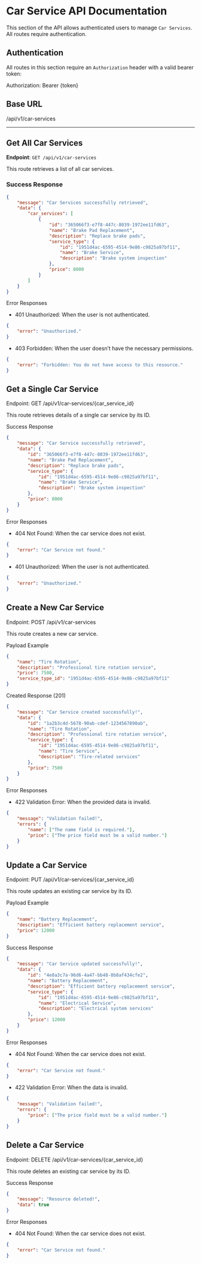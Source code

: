 # Car Service API Documentation

This section of the API allows authenticated users to manage `Car Services`. All routes require authentication.

## Authentication

All routes in this section require an `Authorization` header with a valid bearer token:

Authorization: Bearer {token}

## Base URL

/api/v1/car-services

---

## Get All Car Services

**Endpoint**: `GET /api/v1/car-services`

This route retrieves a list of all car services.

### Success Response

```json
{
    "message": "Car Services successfully retrieved",
    "data": {
        "car_services": [
            {
                "id": "365066f3-e7f8-447c-8039-1972ee11fd63",
                "name": "Brake Pad Replacement",
                "description": "Replace brake pads",
                "service_type": {
                    "id": "1951d4ac-6595-4514-9e86-c9825a97bf11",
                    "name": "Brake Service",
                    "description": "Brake system inspection"
                },
                "price": 8000
            }
        ]
    }
}
```

Error Responses

-   401 Unauthorized: When the user is not authenticated.

```json
{
    "error": "Unauthorized."
}
```

-   403 Forbidden: When the user doesn’t have the necessary permissions.

```json
{
    "error": "Forbidden: You do not have access to this resource."
}
```

## Get a Single Car Service

Endpoint: GET /api/v1/car-services/{car_service_id}

This route retrieves details of a single car service by its ID.

Success Response

```json
{
    "message": "Car Service successfully retrieved",
    "data": {
        "id": "365066f3-e7f8-447c-8039-1972ee11fd63",
        "name": "Brake Pad Replacement",
        "description": "Replace brake pads",
        "service_type": {
            "id": "1951d4ac-6595-4514-9e86-c9825a97bf11",
            "name": "Brake Service",
            "description": "Brake system inspection"
        },
        "price": 8000
    }
}
```

Error Responses

-   404 Not Found: When the car service does not exist.

```json
{
    "error": "Car Service not found."
}
```

-   401 Unauthorized: When the user is not authenticated.

```json
{
    "error": "Unauthorized."
}
```

## Create a New Car Service

Endpoint: POST /api/v1/car-services

This route creates a new car service.

Payload Example

```json
{
    "name": "Tire Rotation",
    "description": "Professional tire rotation service",
    "price": 7500,
    "service_type_id": "1951d4ac-6595-4514-9e86-c9825a97bf11"
}
```

Created Response (201)

```json
{
    "message": "Car Service created successfully!",
    "data": {
        "id": "1a2b3c4d-5678-90ab-cdef-1234567890ab",
        "name": "Tire Rotation",
        "description": "Professional tire rotation service",
        "service_type": {
            "id": "1951d4ac-6595-4514-9e86-c9825a97bf11",
            "name": "Tire Service",
            "description": "Tire-related services"
        },
        "price": 7500
    }
}
```

Error Responses

-   422 Validation Error: When the provided data is invalid.

```json
{
    "message": "Validation failed!",
    "errors": {
        "name": ["The name field is required."],
        "price": ["The price field must be a valid number."]
    }
}
```

## Update a Car Service

Endpoint: PUT /api/v1/car-services/{car_service_id}

This route updates an existing car service by its ID.

Payload Example

```json
{
    "name": "Battery Replacement",
    "description": "Efficient battery replacement service",
    "price": 12000
}
```

Success Response

```json
{
    "message": "Car Service updated successfully!",
    "data": {
        "id": "4e8a3c7a-96d6-4a47-bb48-8b8af434cfe2",
        "name": "Battery Replacement",
        "description": "Efficient battery replacement service",
        "service_type": {
            "id": "1951d4ac-6595-4514-9e86-c9825a97bf11",
            "name": "Electrical Service",
            "description": "Electrical system services"
        },
        "price": 12000
    }
}
```

Error Responses

-   404 Not Found: When the car service does not exist.

```json
{
    "error": "Car Service not found."
}
```

-   422 Validation Error: When the data is invalid.

```json
{
    "message": "Validation failed!",
    "errors": {
        "price": ["The price field must be a valid number."]
    }
}
```

## Delete a Car Service

Endpoint: DELETE /api/v1/car-services/{car_service_id}

This route deletes an existing car service by its ID.

Success Response

```json
{
    "message": "Resource deleted!",
    "data": true
}
```

Error Responses

-   404 Not Found: When the car service does not exist.

```json
{
    "error": "Car Service not found."
}
```
